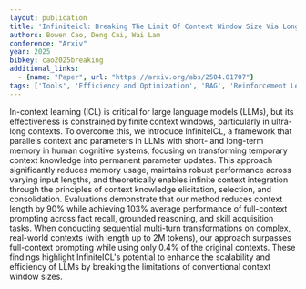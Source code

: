 ```yaml
---
layout: publication
title: 'Infiniteicl: Breaking The Limit Of Context Window Size Via Long Short-term Memory Transformation'
authors: Bowen Cao, Deng Cai, Wai Lam
conference: "Arxiv"
year: 2025
bibkey: cao2025breaking
additional_links:
  - {name: "Paper", url: "https://arxiv.org/abs/2504.01707"}
tags: ['Tools', 'Efficiency and Optimization', 'RAG', 'Reinforcement Learning', 'Prompting', 'In-Context Learning']
---
```

In-context learning (ICL) is critical for large language models (LLMs), but
its effectiveness is constrained by finite context windows, particularly in
ultra-long contexts. To overcome this, we introduce InfiniteICL, a framework
that parallels context and parameters in LLMs with short- and long-term memory
in human cognitive systems, focusing on transforming temporary context
knowledge into permanent parameter updates. This approach significantly reduces
memory usage, maintains robust performance across varying input lengths, and
theoretically enables infinite context integration through the principles of
context knowledge elicitation, selection, and consolidation. Evaluations
demonstrate that our method reduces context length by 90% while achieving 103%
average performance of full-context prompting across fact recall, grounded
reasoning, and skill acquisition tasks. When conducting sequential multi-turn
transformations on complex, real-world contexts (with length up to 2M tokens),
our approach surpasses full-context prompting while using only 0.4% of the
original contexts. These findings highlight InfiniteICL's potential to enhance
the scalability and efficiency of LLMs by breaking the limitations of
conventional context window sizes.

